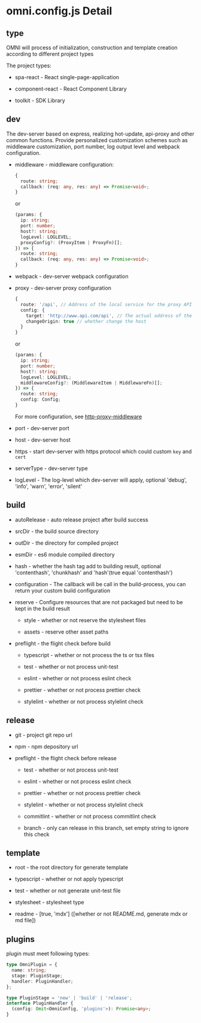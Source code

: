 # omni.config.js Detail

## type
OMNI will process of initialization, construction and template creation according to different project types

The project types:

- spa-react - React single-page-application

- component-react - React Component Library

- toolkit - SDK Library 

## dev
The dev-server based on express, realizing hot-update, api-proxy and other common functions. Provide personalized customization schemes such as middleware customization, port number, log output level and webpack configuration.

- middleware - middleware configuration:

    ```ts
    {
      route: string;
      callback: (req: any, res: any) => Promise<void>;
    }
    ```

    or

    ```ts
    (params: {
      ip: string;
      port: number;
      host?: string;
      logLevel: LOGLEVEL;
      proxyConfig?: (ProxyItem | ProxyFn)[];
    }) => {
      route: string;
      callback: (req: any, res: any) => Promise<void>;
    }
    ```

- webpack - dev-server webpack configuration

- proxy - dev-server proxy configuration

    ```ts
    {
      route: '/api', // Address of the local service for the proxy API
      config: {
        target: 'http://www.api.com/api', // The actual address of the proxy API
        changeOrigin: true // whether change the host
      }
    }
    ```

    or

    ```ts
    (params: {
      ip: string;
      port: number;
      host?: string;
      logLevel: LOGLEVEL;
      middlewareConfig?: (MiddlewareItem | MiddlewareFn)[];
    }) => {
      route: string;
      config: Config;
    }
    ```

    For more configuration, see [http-proxy-middleware](https://github.com/chimurai/http-proxy-middleware)

- port - dev-server port

- host - dev-server host

- https - start dev-server with https protocol which could custom `key` and `cert`

- serverType - dev-server type

- logLevel - The log-level which dev-server will apply, optional 'debug', 'info', 'warn', 'error', 'silent'

## build

- autoRelease - auto release project after build success

- srcDir - the build source directory

- outDir - the directory for compiled project

- esmDir - es6 module compiled directory

- hash - whether the hash tag add to building result, optional 'contenthash', 'chunkhash' and 'hash'(true equal 'contenthash')

- configuration - The callback will be call in the build-process, you can return your custom build configuration

- reserve - Configure resources that are not packaged but need to be kept in the build result
  - style - whether or not reserve the stylesheet files

  - assets - reserve other asset paths

- preflight - the flight check before build
  - typescript - whether or not process the ts or tsx files

  - test - whether or not process unit-test

  - eslint - whether or not process eslint check

  - prettier - whether or not process prettier check

  - stylelint - whether or not process stylelint check

## release
- git - project git repo url

- npm - npm depository url

- preflight - the flight check before release
  - test - whether or not process unit-test

  - eslint - whether or not process eslint check

  - prettier - whether or not process prettier check

  - stylelint - whether or not process stylelint check

  - commitlint - whether or not process commitlint check

  - branch - only can release in this branch, set empty string to ignore this check

## template
- root - the root directory for generate template

- typescript - whether or not apply typescript

- test - whether or not generate unit-test file

- stylesheet - stylesheet type

- readme - [true, 'mdx'] ([whether or not README.md, generate mdx or md file])

## plugins
plugin must meet following types:

```ts
type OmniPlugin = {
  name: string;
  stage: PluginStage;
  handler: PluginHandler;
};

type PluginStage = 'new' | 'build' | 'release';
interface PluginHandler {
  (config: Omit<OmniConfig, 'plugins'>): Promise<any>;
}
```